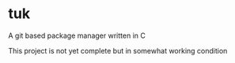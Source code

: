 # tuk
A git based package manager written in C

This project is not yet complete but in somewhat working condition
